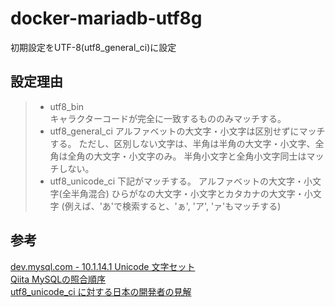 # docker-mariadb-utf8g

初期設定をUTF-8(utf8_general_ci)に設定

## 設定理由

> * utf8_bin  
キャラクターコードが完全に一致するもののみマッチする。
> * utf8_general_ci
アルファベットの大文字・小文字は区別せずにマッチする。
ただし、区別しない文字は、半角は半角の大文字・小文字、全角は全角の大文字・小文字のみ。
半角小文字と全角小文字同士はマッチしない。
> * utf8_unicode_ci
下記がマッチする。
アルファベットの大文字・小文字(全半角混合)
ひらがなの大文字・小文字とカタカナの大文字・小文字 (例えば、'あ'で検索すると、'ぁ', 'ア', 'ァ'もマッチする)

## 参考

[dev.mysql.com - 10.1.14.1 Unicode 文字セット](https://dev.mysql.com/doc/refman/5.6/ja/charset-unicode-sets.html)  
[Qiita MySQLの照合順序](http://qiita.com/Vit-Symty/items/159c27d7d62c78ee9ce7)  
[utf8_unicode_ci に対する日本の開発者の見解](http://blog.kamipo.net/entry/2015/03/08/145045)

